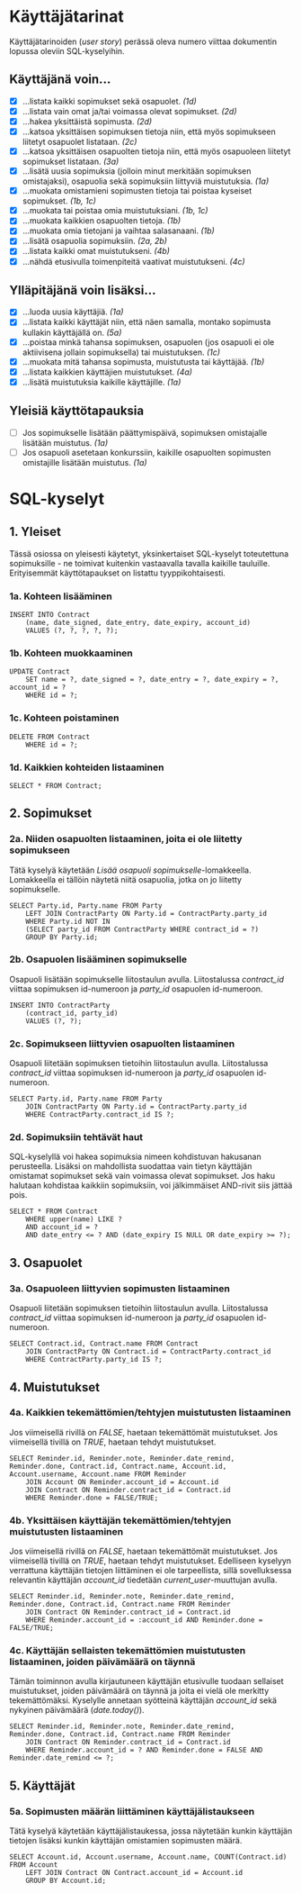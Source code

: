 # Käyttäjätarinat

Käyttäjätarinoiden (_user story_) perässä oleva numero viittaa dokumentin lopussa oleviin SQL-kyselyihin.

## Käyttäjänä voin...
- [x] ...listata kaikki sopimukset sekä osapuolet. _(1d)_
- [x] ...listata vain omat ja/tai voimassa olevat sopimukset. _(2d)_
- [x] ...hakea yksittäistä sopimusta. _(2d)_
- [x] ...katsoa yksittäisen sopimuksen tietoja niin, että myös sopimukseen liitetyt osapuolet listataan. _(2c)_
- [x] ...katsoa yksittäisen osapuolten tietoja niin, että myös osapuoleen liitetyt sopimukset listataan. _(3a)_
- [x] ...lisätä uusia sopimuksia (jolloin minut merkitään sopimuksen omistajaksi), osapuolia sekä sopimuksiin liittyviä muistutuksia. _(1a)_
- [x] ...muokata omistamieni sopimusten tietoja tai poistaa kyseiset sopimukset. _(1b, 1c)_
- [x] ...muokata tai poistaa omia muistutuksiani. _(1b, 1c)_
- [x] ...muokata kaikkien osapuolten tietoja. _(1b)_
- [x] ...muokata omia tietojani ja vaihtaa salasanaani. _(1b)_
- [x] ...lisätä osapuolia sopimuksiin. _(2a, 2b)_
- [x] ...listata kaikki omat muistutukseni. _(4b)_
- [x] ...nähdä etusivulla toimenpiteitä vaativat muistutukseni. _(4c)_

## Ylläpitäjänä voin lisäksi...
- [x] ...luoda uusia käyttäjiä. _(1a)_
- [x] ...listata kaikki käyttäjät niin, että näen samalla, montako sopimusta kullakin käyttäjällä on. _(5a)_
- [x] ...poistaa minkä tahansa sopimuksen, osapuolen (jos osapuoli ei ole aktiivisena jollain sopimuksella) tai muistutuksen. _(1c)_
- [x] ...muokata mitä tahansa sopimusta, muistutusta tai käyttäjää. _(1b)_
- [x] ...listata kaikkien käyttäjien muistutukset. _(4a)_
- [x] ...lisätä muistutuksia kaikille käyttäjille. _(1a)_

## Yleisiä käyttötapauksia
- [ ] Jos sopimukselle lisätään päättymispäivä, sopimuksen omistajalle lisätään muistutus. _(1a)_
- [ ] Jos osapuoli asetetaan konkurssiin, kaikille osapuolten sopimusten omistajille lisätään muistutus. _(1a)_

# SQL-kyselyt

## 1. Yleiset

Tässä osiossa on yleisesti käytetyt, yksinkertaiset SQL-kyselyt toteutettuna sopimuksille - ne toimivat kuitenkin vastaavalla tavalla kaikille tauluille. Erityisemmät käyttötapaukset on listattu tyyppikohtaisesti.

### 1a. Kohteen lisääminen

```
INSERT INTO Contract
    (name, date_signed, date_entry, date_expiry, account_id)
    VALUES (?, ?, ?, ?, ?);
```

### 1b. Kohteen muokkaaminen

```
UPDATE Contract
    SET name = ?, date_signed = ?, date_entry = ?, date_expiry = ?, account_id = ?
    WHERE id = ?;
```

### 1c. Kohteen poistaminen

```
DELETE FROM Contract
    WHERE id = ?;
```

### 1d. Kaikkien kohteiden listaaminen

```
SELECT * FROM Contract;
```

## 2. Sopimukset

### 2a. Niiden osapuolten listaaminen, joita ei ole liitetty sopimukseen

Tätä kyselyä käytetään _Lisää osapuoli sopimukselle_-lomakkeella. Lomakkeella ei tällöin näytetä niitä osapuolia, jotka on jo liitetty sopimukselle.

```
SELECT Party.id, Party.name FROM Party
    LEFT JOIN ContractParty ON Party.id = ContractParty.party_id
    WHERE Party.id NOT IN
    (SELECT party_id FROM ContractParty WHERE contract_id = ?)
    GROUP BY Party.id;
```

### 2b. Osapuolen lisääminen sopimukselle

Osapuoli lisätään sopimukselle liitostaulun avulla. Liitostalussa _contract_id_ viittaa sopimuksen id-numeroon ja _party_id_ osapuolen id-numeroon.

```
INSERT INTO ContractParty
    (contract_id, party_id)
    VALUES (?, ?);
```

### 2c. Sopimukseen liittyvien osapuolten listaaminen

Osapuoli liitetään sopimuksen tietoihin liitostaulun avulla. Liitostalussa _contract_id_ viittaa sopimuksen id-numeroon ja _party_id_ osapuolen id-numeroon.

```
SELECT Party.id, Party.name FROM Party
    JOIN ContractParty ON Party.id = ContractParty.party_id
    WHERE ContractParty.contract_id IS ?;
```

### 2d. Sopimuksiin tehtävät haut

SQL-kyselyllä voi hakea sopimuksia nimeen kohdistuvan hakusanan perusteella. Lisäksi on mahdollista suodattaa vain tietyn käyttäjän omistamat sopimukset sekä vain voimassa olevat sopimukset. Jos haku halutaan kohdistaa kaikkiin sopimuksiin, voi jälkimmäiset AND-rivit siis jättää pois.

```
SELECT * FROM Contract
    WHERE upper(name) LIKE ?
    AND account_id = ?
    AND date_entry <= ? AND (date_expiry IS NULL OR date_expiry >= ?);
```

## 3. Osapuolet

### 3a. Osapuoleen liittyvien sopimusten listaaminen

Osapuoli liitetään sopimuksen tietoihin liitostaulun avulla. Liitostalussa _contract_id_ viittaa sopimuksen id-numeroon ja _party_id_ osapuolen id-numeroon.

```
SELECT Contract.id, Contract.name FROM Contract
    JOIN ContractParty ON Contract.id = ContractParty.contract_id
    WHERE ContractParty.party_id IS ?;
```

## 4. Muistutukset

### 4a. Kaikkien tekemättömien/tehtyjen muistutusten listaaminen

Jos viimeisellä rivillä on _FALSE_, haetaan tekemättömät muistutukset. Jos viimeisellä tivillä on _TRUE_, haetaan tehdyt muistutukset.

```
SELECT Reminder.id, Reminder.note, Reminder.date_remind, Reminder.done, Contract.id, Contract.name, Account.id, Account.username, Account.name FROM Reminder
    JOIN Account ON Reminder.account_id = Account.id
    JOIN Contract ON Reminder.contract_id = Contract.id
    WHERE Reminder.done = FALSE/TRUE;
```

### 4b. Yksittäisen käyttäjän tekemättömien/tehtyjen muistutusten listaaminen

Jos viimeisellä rivillä on _FALSE_, haetaan tekemättömät muistutukset. Jos viimeisellä tivillä on _TRUE_, haetaan tehdyt muistutukset. Edelliseen kyselyyn verrattuna käyttäjän tietojen liittäminen ei ole tarpeellista, sillä sovelluksessa relevantin käyttäjän _account_id_ tiedetään _current_user_-muuttujan avulla.

```
SELECT Reminder.id, Reminder.note, Reminder.date_remind, Reminder.done, Contract.id, Contract.name FROM Reminder
    JOIN Contract ON Reminder.contract_id = Contract.id
    WHERE Reminder.account_id = :account_id AND Reminder.done = FALSE/TRUE;
```

### 4c. Käyttäjän sellaisten tekemättömien muistutusten listaaminen, joiden päivämäärä on täynnä

Tämän toiminnon avulla kirjautuneen käyttäjän etusivulle tuodaan sellaiset muistutukset, joiden päivämäärä on täynnä ja joita ei vielä ole merkitty tekemättömäksi. Kyselylle annetaan syötteinä käyttäjän _account_id_ sekä nykyinen päivämäärä (_date.today()_).

```
SELECT Reminder.id, Reminder.note, Reminder.date_remind, Reminder.done, Contract.id, Contract.name FROM Reminder
    JOIN Contract ON Reminder.contract_id = Contract.id
    WHERE Reminder.account_id = ? AND Reminder.done = FALSE AND Reminder.date_remind <= ?;
```

## 5. Käyttäjät

### 5a. Sopimusten määrän liittäminen käyttäjälistaukseen

Tätä kyselyä käytetään käyttäjälistaukessa, jossa näytetään kunkin käyttäjän tietojen lisäksi kunkin käyttäjän omistamien sopimusten määrä.

```
SELECT Account.id, Account.username, Account.name, COUNT(Contract.id) FROM Account
    LEFT JOIN Contract ON Contract.account_id = Account.id
    GROUP BY Account.id;
```
